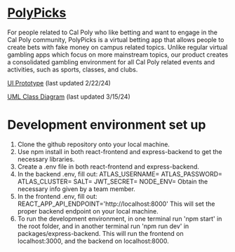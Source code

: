 # [PolyPicks](https://orange-sky-03c89531e.5.azurestaticapps.net/)
For people related to Cal Poly who like betting and want to engage in the Cal Poly community, PolyPicks is a virtual betting app that allows people to create bets with fake money on campus related topics. Unlike regular virtual gambling apps which focus on more mainstream topics, our product creates a consolidated gambling environment for all Cal Poly related events and activities, such as sports, classes, and clubs.

[UI Prototype](https://www.figma.com/file/nyqFiB0Ol0SHSbyNZR9DpW/Main-app?type=design&node-id=0%3A1&mode=design&t=AIoxeM1mcSafvNH7-1) (last updated 2/22/24)

[UML Class Diagram](https://github.com/EmuMan/stay-soft/wiki/UML-Class-Diagram) (last updated 3/15/24)

# Development environment set up
1. Clone the github repository onto your local machine.
2. Use npm install in both react-frontend and express-backend to get the necessary libraries.
3. Create a .env file in both react-frontend and express-backend.
4. In the backend .env, fill out:
ATLAS_USERNAME=
ATLAS_PASSWORD=
ATLAS_CLUSTER=
SALT=
JWT_SECRET=
NODE_ENV=
Obtain the necessary info given by a team member.
5. In the frontend .env, fill out:
REACT_APP_API_ENDPOINT='http://localhost:8000'
This will set the proper backend endpoint on your local machine.
6. To run the development environment, in one terminal run 'npm start' in the root folder, and in another terminal run 'npm run dev' in packages/express-backend. This will run the frontend on localhost:3000, and the backend on localhost:8000.
